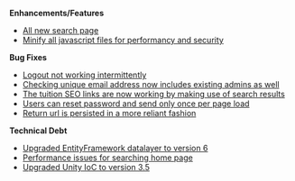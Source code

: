 **Enhancements/Features**

- [All new search page](https://trello.com/c/M1kllDhd/133-nextgen-all-new-search-results-and-filter-page)
- [Minify all javascript files for performancy and security](https://trello.com/c/v5gHSM1x/169-apply-script-and-css-minification-for-performance-and-security)

**Bug Fixes**

- [Logout not working intermittently](https://trello.com/c/WiulnA0M/167-coming-back-to-the-site-the-logout-doesn-t-work)
- [Checking unique email address now includes existing admins as well](https://trello.com/c/GrdTDL8T/165-unique-email-check-not-including-administrators-consistently)
- [The tuition SEO links are now working by making use of search results](https://trello.com/b/Ht5NWhN2/betterclassifieds)
- [Users can reset password and send only once per page load](https://trello.com/c/3meRosqz/168-sending-forgotten-password-should-change-the-button-to-ok-and-close-the-popup)
- [Return url is persisted in a more reliant fashion](https://trello.com/c/uxPptjQh/166-return-url-on-login-does-not-stick)

**Technical Debt**

- [Upgraded EntityFramework datalayer to version 6](https://trello.com/c/TOSTe0bp/164-update-entity-framework-to-version-6)
- [Performance issues for searching home page](https://trello.com/c/8NeiEqhe/162-spike-investigate-performance-issues)
- [Upgraded Unity IoC to version 3.5](https://trello.com/c/YRPrSAI6/140-update-unity-to-3-5-for-all-applications-and-use-nuget)